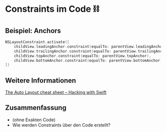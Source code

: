 # Constraints im Code ⛓️

## Beispiel: Anchors

```swift
NSLayoutConstraint.activate([
    childView.leadingAnchor.constraint(equalTo: parentView.leadingAnchor),
    childView.trailingAnchor.constraint(equalTo: parentView.trailingAnchor),
    childView.topAnchor.constraint(equalTo: parentView.topAnchor),
    childView.bottomAnchor.constraint(equalTo: parentView.bottomAnchor)
])
```

## Weitere Informationen

[The Auto Layout cheat sheet – Hacking with Swift][1]

## Zusammenfassung
- (ohne Exakten Code)
- Wie werden Constraints über den Code erstellt?

[1]:	https://www.hackingwithswift.com/articles/140/the-auto-layout-cheat-sheet